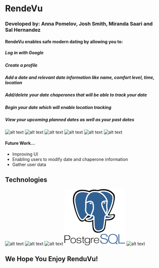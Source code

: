 # RendeVu
### Developed by: Anna Pomelov, Josh Smith, Miranda Saari and Sal Hernandez

#### RendeVu enables safe modern dating by allowing you to:
##### Log in with Google
##### Create a profile
##### Add a date and relevant date information like name, comfort level, time, location
##### Add/delete your date chaperones that will be able to track your date
##### Begin your date which will enable location tracking 
##### View your upcoming planned dates as well as your past dates

![alt text](http://res.cloudinary.com/djdt5maoi/image/upload/c_scale,w_250/v1493950497/rende3_b0kmbf.png)
![alt text](http://res.cloudinary.com/djdt5maoi/image/upload/c_scale,w_250/v1493950497/rende6_bjfhmp.png)
![alt text](http://res.cloudinary.com/djdt5maoi/image/upload/c_scale,w_250/v1493950497/rende5_eq1geq.png)
![alt text](http://res.cloudinary.com/djdt5maoi/image/upload/c_scale,w_250/v1493950497/rende4_mhb8wp.png)
![alt text](http://res.cloudinary.com/djdt5maoi/image/upload/c_scale,w_250/v1493950498/rende2_hc1tbx.png)
![alt text](http://res.cloudinary.com/djdt5maoi/image/upload/c_scale,w_250/v1493950497/rende1_vifm49.png)

#### Future Work...
+ Improving UI
+ Enabling users to modify date and chaperone information
+ Gather user data

## Technologies
![alt text](http://www.programwitherik.com/content/images/2015/06/heroku3.png "heroku")
![alt text](https://www.python.org/static/community_logos/python-logo-master-v3-TM.png "python")
![alt text](http://flask.pocoo.org/static/logo/flask.png "flask")
![alt text](https://raw.githubusercontent.com/docker-library/docs/01c12653951b2fe592c1f93a13b4e289ada0e3a1/postgres/logo.png "postgreSQL")
![alt text](https://tctechcrunch2011.files.wordpress.com/2017/02/android-studio-logo.png "android studio")

## We Hope You Enjoy RenduVu!
